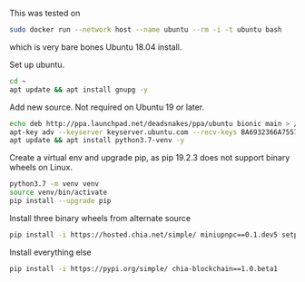 This was tested on

```bash
sudo docker run --network host --name ubuntu --rm -i -t ubuntu bash
```

which is very bare bones Ubuntu 18.04 install.


Set up ubuntu.

```bash
cd ~
apt update && apt install gnupg -y
```

Add new source. Not required on Ubuntu 19 or later.

```bash
echo deb http://ppa.launchpad.net/deadsnakes/ppa/ubuntu bionic main > /etc/apt/sources.list.d/deadsnakes-ubuntu-ppa-bionic.list
apt-key adv --keyserver keyserver.ubuntu.com --recv-keys BA6932366A755776
apt update && apt install python3.7-venv -y
```


Create a virtual env and upgrade pip, as pip 19.2.3 does not support binary wheels on Linux.

```bash
python3.7 -m venv venv
source venv/bin/activate
pip install --upgrade pip
```


Install three binary wheels from alternate source

```bash
pip install -i https://hosted.chia.net/simple/ miniupnpc==0.1.dev5 setproctitle==1.1.10 cbor2==5.0.1
```


Install everything else

```bash
pip install -i https://pypi.org/simple/ chia-blockchain==1.0.beta1
```


